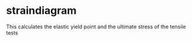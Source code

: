 # straindiagram
This calculates the elastic yield point and the ultimate stress of the tensile tests
